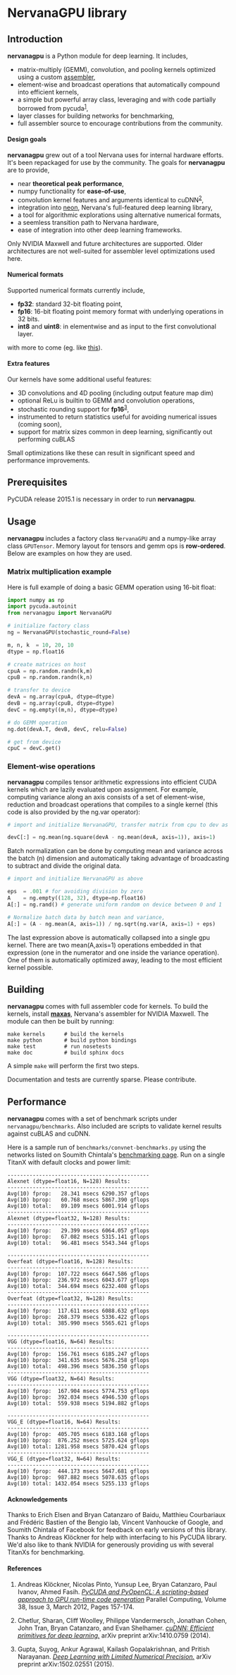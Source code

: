 # NervanaGPU library

## Introduction

**nervanagpu** is a Python module for deep learning. It includes,

- matrix-multiply (GEMM), convolution, and pooling kernels optimized using a custom [assembler](https://github.com/NervanaSystems/maxas),
- element-wise and broadcast operations that automatically compound into efficient kernels,
- a simple but powerful array class, leveraging and with code partially borrowed from pycuda<sup>[1](#refs)</sup>,
- layer classes for building networks for benchmarking,
- full assembler source to encourage contributions from the community.

#### Design goals

**nervanagpu** grew out of a tool Nervana uses for internal hardware efforts. It's been repackaged for use by the community. The goals for **nervanagpu** are to provide,

- near **theoretical peak performance**,
- numpy functionality for **ease-of-use**,
- convolution kernel features and arguments identical to cuDNN<sup>[2](#refs)</sup>,
- integration into [neon](https://github.com/NervanaSystems/neon), Nervana's full-featured deep learning library,
- a tool for algorithmic explorations using alternative numerical formats,
- a seemless transition path to Nervana hardware,
- ease of integration into other deep learning frameworks.

Only NVIDIA Maxwell and future architectures are supported. Older architectures are not well-suited for assembler level optimizations used here.

#### Numerical formats

Supported numerical formats currently include,

- **fp32**: standard 32-bit floating point,
- **fp16**: 16-bit floating point memory format with underlying operations in 32 bits.
- **int8** and **uint8**: in elementwise and as input to the first convolutional layer.

with more to come (eg. like [this](https://github.com/NervanaSystems/nervana-lib-gpu-performance-preview)).

#### Extra features

Our kernels have some additional useful features:

- 3D convolutions and 4D pooling (including output feature map dim)
- optional ReLu is builtin to GEMM and convolution operations,
- stochastic rounding support for **fp16**<sup>[3](#refs)</sup>,
- instrumented to return statistics useful for avoiding numerical issues (coming soon),
- support for matrix sizes common in deep learning, significantly out performing cuBLAS

Small optimizations like these can result in significant speed and performance improvements.

## Prerequisites

PyCUDA release 2015.1 is necessary in order to run **nervanagpu**.

## Usage

**nervanagpu** includes a factory class `NervanaGPU` and a numpy-like array class `GPUTensor`. Memory layout for tensors and gemm ops is **row-ordered**. Below are examples on how they are used.

### Matrix multiplication example

Here is full example of doing a basic GEMM operation using 16-bit float:

```python
import numpy as np
import pycuda.autoinit
from nervanagpu import NervanaGPU

# initialize factory class
ng = NervanaGPU(stochastic_round=False)

m, n, k  = 10, 20, 10
dtype = np.float16

# create matrices on host
cpuA = np.random.randn(k,m)
cpuB = np.random.randn(k,n)

# transfer to device
devA = ng.array(cpuA, dtype=dtype)
devB = ng.array(cpuB, dtype=dtype)
devC = ng.empty((m,n), dtype=dtype)

# do GEMM operation
ng.dot(devA.T, devB, devC, relu=False)

# get from device
cpuC = devC.get()
```

### Element-wise operations

**nervanagpu** compiles tensor arithmetic expressions into efficient CUDA kernels which are lazily evaluated upon assignment. For example, computing variance along an axis consists of a set of element-wise, reduction and broadcast operations that compiles to a single kernel (this code is also provided by the ng.var operator):

```python
# import and initialize NervanaGPU, transfer matrix from cpu to dev as above

devC[:] = ng.mean(ng.square(devA - ng.mean(devA, axis=1)), axis=1)

```

Batch normalization can be done by computing mean and variance across the batch (n) dimension and automatically taking advantage of broadcasting to subtract and divide the original data.

```python
# import and initialize NervanaGPU as above

eps  = .001 # for avoiding division by zero
A    = ng.empty((128, 32), dtype=np.float16)
A[:] = ng.rand() # generate uniform random on device between 0 and 1

# Normalize batch data by batch mean and variance,
A[:] = (A - ng.mean(A, axis=1)) / ng.sqrt(ng.var(A, axis=1) + eps)

```
The last expression above is automatically collapsed into a single gpu kernel. There are two mean(A,axis=1) operations embedded in that expression (one in the numerator and one inside the variance operation).  One of them is automatically optimized away, leading to the most efficient kernel possible.

## Building

**nervanagpu** comes with full assembler code for kernels. To build the kernels, install [**maxas**](https://github.com/NervanaSystems/maxas), Nervana's assembler for NVIDIA Maxwell. The module can then be built by running:

    make kernels      # build the kernels
    make python       # build python bindings
    make test         # run nosetests
    make doc          # build sphinx docs

A simple `make` will perform the first two steps.

Documentation and tests are currently sparse. Please contribute.

## Performance

**nervanagpu** comes with a set of benchmark scripts under `nervanagpu/benchmarks`. Also included are scripts to validate kernel results against cuBLAS and cuDNN.

Here is a sample run of `benchmarks/convnet-benchmarks.py` using the networks listed on Soumith Chintala's [benchmarking page](https://github.com/soumith/convnet-benchmarks).  Run on a single TitanX with default clocks and power limit:

    ---------------------------------------------
    Alexnet (dtype=float16, N=128) Results:
    ---------------------------------------------
    Avg(10) fprop:   28.341 msecs 6290.357 gflops
    Avg(10) bprop:   60.768 msecs 5867.390 gflops
    Avg(10) total:   89.109 msecs 6001.914 gflops
    ---------------------------------------------
    Alexnet (dtype=float32, N=128) Results:
    ---------------------------------------------
    Avg(10) fprop:   29.399 msecs 6064.057 gflops
    Avg(10) bprop:   67.082 msecs 5315.141 gflops
    Avg(10) total:   96.481 msecs 5543.344 gflops

    ---------------------------------------------
    Overfeat (dtype=float16, N=128) Results:
    ---------------------------------------------
    Avg(10) fprop:  107.722 msecs 6647.586 gflops
    Avg(10) bprop:  236.972 msecs 6043.677 gflops
    Avg(10) total:  344.694 msecs 6232.408 gflops
    ---------------------------------------------
    Overfeat (dtype=float32, N=128) Results:
    ---------------------------------------------
    Avg(10) fprop:  117.611 msecs 6088.632 gflops
    Avg(10) bprop:  268.379 msecs 5336.422 gflops
    Avg(10) total:  385.990 msecs 5565.621 gflops

    ---------------------------------------------
    VGG (dtype=float16, N=64) Results:
    ---------------------------------------------
    Avg(10) fprop:  156.761 msecs 6185.247 gflops
    Avg(10) bprop:  341.635 msecs 5676.258 gflops
    Avg(10) total:  498.396 msecs 5836.350 gflops
    ---------------------------------------------
    VGG (dtype=float32, N=64) Results:
    ---------------------------------------------
    Avg(10) fprop:  167.904 msecs 5774.753 gflops
    Avg(10) bprop:  392.034 msecs 4946.530 gflops
    Avg(10) total:  559.938 msecs 5194.882 gflops

    ---------------------------------------------
    VGG_E (dtype=float16, N=64) Results:
    ---------------------------------------------
    Avg(10) fprop:  405.705 msecs 6183.168 gflops
    Avg(10) bprop:  876.252 msecs 5725.624 gflops
    Avg(10) total: 1281.958 msecs 5870.424 gflops
    ---------------------------------------------
    VGG_E (dtype=float32, N=64) Results:
    ---------------------------------------------
    Avg(10) fprop:  444.173 msecs 5647.681 gflops
    Avg(10) bprop:  987.882 msecs 5078.635 gflops
    Avg(10) total: 1432.054 msecs 5255.133 gflops


#### Acknowledgements

Thanks to Erich Elsen and Bryan Catanzaro of Baidu, Matthieu Courbariaux and Frédéric Bastien of the Bengio lab, Vincent Vanhoucke of Google, and Soumith Chintala of Facebook for feedback on early versions of this library. Thanks to Andreas Klöckner for help with interfacing to his PyCUDA library.  We'd also like to thank NVIDIA for generously providing us with several TitanXs for benchmarking.


#### References <a name="refs"></a>

1. Andreas Klöckner, Nicolas Pinto, Yunsup Lee, Bryan Catanzaro, Paul Ivanov, Ahmed Fasih.
[*PyCUDA and PyOpenCL: A scripting-based approach to GPU run-time code generation*](http://arxiv.org/abs/0911.3456)
Parallel Computing, Volume 38, Issue 3, March 2012, Pages 157-174.

2. Chetlur, Sharan, Cliff Woolley, Philippe Vandermersch, Jonathan
Cohen, John Tran, Bryan Catanzaro, and Evan Shelhamer.
[*cuDNN: Efficient primitives for deep learning.*](http://arxiv.org/abs/1410.0759)
arXiv preprint arXiv:1410.0759 (2014).

3. Gupta, Suyog, Ankur Agrawal, Kailash Gopalakrishnan, and Pritish Narayanan. [*Deep Learning with Limited Numerical Precision.*](http://arxiv.org/abs/1502.02551) arXiv preprint arXiv:1502.02551 (2015).

